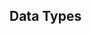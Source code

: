<div id="title">

## Data Types
</div>

<div id="body">

<include src="primitiveTypes/unit-inParent-asPanel.md" boilerplate />
<include src="variables/unit-inParent-asPanel.md" boilerplate />
<include src="operators/unit-inParent-asPanel.md" boilerplate />

</div>